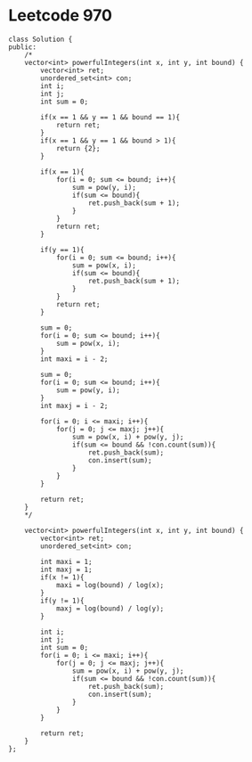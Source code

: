 # Leetcode 970
    class Solution {
    public:
        /*
        vector<int> powerfulIntegers(int x, int y, int bound) {
            vector<int> ret;
            unordered_set<int> con;
            int i;
            int j;
            int sum = 0;

            if(x == 1 && y == 1 && bound == 1){
                return ret;
            }
            if(x == 1 && y == 1 && bound > 1){
                return {2};
            }

            if(x == 1){
                for(i = 0; sum <= bound; i++){
                    sum = pow(y, i);
                    if(sum <= bound){
                        ret.push_back(sum + 1);
                    }
                }            
                return ret;
            }

            if(y == 1){
                for(i = 0; sum <= bound; i++){
                    sum = pow(x, i);
                    if(sum <= bound){
                        ret.push_back(sum + 1);
                    }
                }            
                return ret;
            }

            sum = 0;
            for(i = 0; sum <= bound; i++){
                sum = pow(x, i);
            }
            int maxi = i - 2;

            sum = 0;
            for(i = 0; sum <= bound; i++){
                sum = pow(y, i);
            }
            int maxj = i - 2;      

            for(i = 0; i <= maxi; i++){
                for(j = 0; j <= maxj; j++){
                    sum = pow(x, i) + pow(y, j);
                    if(sum <= bound && !con.count(sum)){
                        ret.push_back(sum);
                        con.insert(sum);
                    }
                }
            }

            return ret;
        }
        */

        vector<int> powerfulIntegers(int x, int y, int bound) {
            vector<int> ret;
            unordered_set<int> con;

            int maxi = 1;
            int maxj = 1;
            if(x != 1){
                maxi = log(bound) / log(x);
            }  
            if(y != 1){
                maxj = log(bound) / log(y);
            }

            int i;
            int j;
            int sum = 0;
            for(i = 0; i <= maxi; i++){
                for(j = 0; j <= maxj; j++){
                    sum = pow(x, i) + pow(y, j);
                    if(sum <= bound && !con.count(sum)){
                        ret.push_back(sum);
                        con.insert(sum);
                    }
                }
            }

            return ret;
        }
    };
